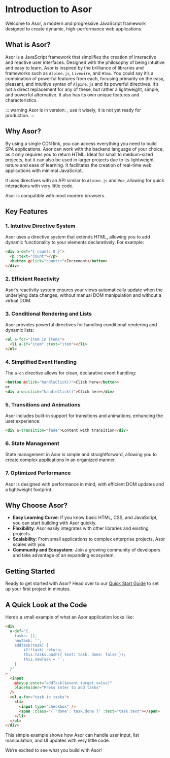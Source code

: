 # Introduction to Asor

Welcome to Asor, a modern and progressive JavaScript framework designed to create dynamic, high-performance web applications.

## What is Asor?

Asor is a JavaScript framework that simplifies the creation of interactive and reactive user interfaces. Designed with the philosophy of being intuitive and easy to learn, Asor is inspired by the brilliance of libraries and frameworks such as `Alpine.js`, `Livewire`, and `Htmx`. You could say it’s a combination of powerful features from each, focusing primarily on the easy, pleasant, and intuitive syntax of `Alpine.js` and its powerful directives. It’s not a direct replacement for any of these, but rather a lightweight, simple, and powerful alternative. It also has its own unique features and characteristics.

::: warning
Asor is in version: <Badge type="warning" text="beta" />, use it wisely, it is not yet ready for production.
:::

## Why Asor?

By using a single CDN link, you can access everything you need to build SPA applications. Asor can work with the backend language of your choice, as it only requires you to return HTML. Ideal for small to medium-sized projects, but it can also be used in larger projects due to its lightweight nature and ease of learning. It facilitates the creation of real-time web applications with minimal JavaScript.

It uses directives with an API similar to `Alpine.js` and `Vue`, allowing for quick interactions with very little code.

Asor is compatible with most modern browsers.

## Key Features

### 1. Intuitive Directive System

Asor uses a directive system that extends HTML, allowing you to add dynamic functionality to your elements declaratively. For example:

```html
<div a-def="{ count: 0 }">
  <p :text="count"></p>
  <button @click="count++">Increment</button>
</div>
```

### 2. Efficient Reactivity

Asor’s reactivity system ensures your views automatically update when the underlying data changes, without manual DOM manipulation and without a virtual DOM.

### 3. Conditional Rendering and Lists

Asor provides powerful directives for handling conditional rendering and dynamic lists:

```html
<ul a-for="item in items">
  <li a-if="item" :text="item"></li>
</ul>
```

### 4. Simplified Event Handling

The `a-on` directive allows for clean, declarative event handling:

```html
<button @click="handleClick()">Click here</button>
or
<div a-on:click="handleClick()">Click here</div>
```

### 5. Transitions and Animations

Asor includes built-in support for transitions and animations, enhancing the user experience:

```html
<div a-transition="fade">Content with transition</div>
```

### 6. State Management

State management in Asor is simple and straightforward, allowing you to create complex applications in an organized manner.

### 7. Optimized Performance

Asor is designed with performance in mind, with efficient DOM updates and a lightweight footprint.

## Why Choose Asor?

- **Easy Learning Curve**: If you know basic HTML, CSS, and JavaScript, you can start building with Asor quickly.
- **Flexibility**: Asor easily integrates with other libraries and existing projects.
- **Scalability**: From small applications to complex enterprise projects, Asor scales with you.
- **Community and Ecosystem**: Join a growing community of developers and take advantage of an expanding ecosystem.

## Getting Started

Ready to get started with Asor? Head over to our [Quick Start Guide](/guide/getting-started) to set up your first project in minutes.

## A Quick Look at the Code

Here’s a small example of what an Asor application looks like:

```html
<div
  a-def="{
    tasks: [],
    newTask: '',
    addTask(task) {
        if(!task) return;
        this.tasks.push({ text: task, done: false });
        this.newTask = '';
    }
  }"
>
  <input
    @keyup.enter="addTask($event.target.value)"
    placeholder="Press Enter to add tasks"
  />
  <ul a-for="task in tasks">
    <li>
      <input type="checkbox" />
      <span :class="{ 'done': task.done }" :text="task.text"></span>
    </li>
  </ul>
</div>
```

This simple example shows how Asor can handle user input, list manipulation, and UI updates with very little code.

We’re excited to see what you build with Asor!